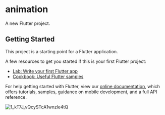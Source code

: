 # animation

A new Flutter project.

## Getting Started

This project is a starting point for a Flutter application.

A few resources to get you started if this is your first Flutter project:

- [Lab: Write your first Flutter app](https://flutter.dev/docs/get-started/codelab)
- [Cookbook: Useful Flutter samples](https://flutter.dev/docs/cookbook)

For help getting started with Flutter, view our
[online documentation](https://flutter.dev/docs), which offers tutorials,
samples, guidance on mobile development, and a full API reference.

![1_kT7J_vQcySTcA1wnzle4tQ](https://user-images.githubusercontent.com/47140660/94708321-1b062d00-0362-11eb-8dd6-c0365ae1b9ab.gif)
